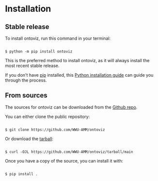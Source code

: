 ```{highlight} shell

```

# Installation

## Stable release

To install ontoviz, run this command in your terminal:

```{code-block} console

$ python -m pip install ontoviz

```

This is the preferred method to install ontoviz, as it will always install the most recent stable release.

If you don't have [pip][pip] installed, this [Python installation guide][python installation guide] can guide
you through the process.

[pip]: https://pip.pypa.io

[python installation guide]: http://docs.python-guide.org/en/latest/starting/installation/

## From sources

The sources for ontoviz can be downloaded from the [Github repo][github repo].

You can either clone the public repository:

```{code-block} console

$ git clone https://github.com/WWU-AMM/ontoviz

```

Or download the [tarball][tarball]:

```{code-block} console

$ curl -OJL https://github.com/WWU-AMM/ontoviz/tarball/main

```

Once you have a copy of the source, you can install it with:

```{code-block} console

$ pip install .

```

[github repo]: https://github.com/WWU-AMM/ontoviz

[tarball]: https://github.com/WWU-AMM/ontoviz/tarball/main
